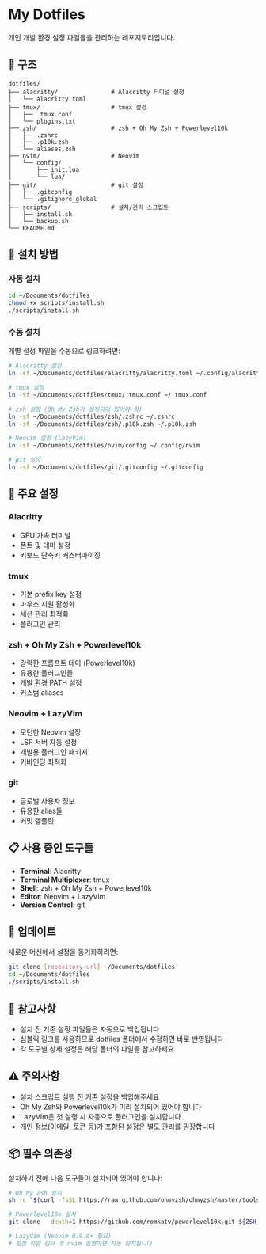 # My Dotfiles

개인 개발 환경 설정 파일들을 관리하는 레포지토리입니다.

## 📁 구조

```
dotfiles/
├── alacritty/               # Alacritty 터미널 설정
│   └── alacritty.toml
├── tmux/                    # tmux 설정
│   ├── .tmux.conf
│   └── plugins.txt
├── zsh/                     # zsh + Oh My Zsh + Powerlevel10k
│   ├── .zshrc
│   ├── .p10k.zsh
│   └── aliases.zsh
├── nvim/                    # Neovim
│   └── config/
│       ├── init.lua
│       └── lua/
├── git/                     # git 설정
│   ├── .gitconfig
│   └── .gitignore_global
├── scripts/                 # 설치/관리 스크립트
│   ├── install.sh
│   └── backup.sh
└── README.md
```

## 🚀 설치 방법

### 자동 설치
```bash
cd ~/Documents/dotfiles
chmod +x scripts/install.sh
./scripts/install.sh
```

### 수동 설치
개별 설정 파일을 수동으로 링크하려면:

```bash
# Alacritty 설정
ln -sf ~/Documents/dotfiles/alacritty/alacritty.toml ~/.config/alacritty/alacritty.toml

# tmux 설정
ln -sf ~/Documents/dotfiles/tmux/.tmux.conf ~/.tmux.conf

# zsh 설정 (Oh My Zsh가 설치되어 있어야 함)
ln -sf ~/Documents/dotfiles/zsh/.zshrc ~/.zshrc
ln -sf ~/Documents/dotfiles/zsh/.p10k.zsh ~/.p10k.zsh

# Neovim 설정 (LazyVim)
ln -sf ~/Documents/dotfiles/nvim/config ~/.config/nvim

# git 설정
ln -sf ~/Documents/dotfiles/git/.gitconfig ~/.gitconfig
```

## 🔧 주요 설정

### Alacritty
- GPU 가속 터미널
- 폰트 및 테마 설정
- 키보드 단축키 커스터마이징

### tmux
- 기본 prefix key 설정
- 마우스 지원 활성화
- 세션 관리 최적화
- 플러그인 관리

### zsh + Oh My Zsh + Powerlevel10k
- 강력한 프롬프트 테마 (Powerlevel10k)
- 유용한 플러그인들
- 개발 환경 PATH 설정
- 커스텀 aliases

### Neovim + LazyVim
- 모던한 Neovim 설정
- LSP 서버 자동 설정
- 개발용 플러그인 패키지
- 키바인딩 최적화

### git
- 글로벌 사용자 정보
- 유용한 alias들
- 커밋 템플릿

## 📋 사용 중인 도구들

- **Terminal**: Alacritty
- **Terminal Multiplexer**: tmux
- **Shell**: zsh + Oh My Zsh + Powerlevel10k
- **Editor**: Neovim + LazyVim
- **Version Control**: git

## 🔄 업데이트

새로운 머신에서 설정을 동기화하려면:

```bash
git clone [repository-url] ~/Documents/dotfiles
cd ~/Documents/dotfiles
./scripts/install.sh
```

## 📝 참고사항

- 설치 전 기존 설정 파일들은 자동으로 백업됩니다
- 심볼릭 링크를 사용하므로 dotfiles 폴더에서 수정하면 바로 반영됩니다
- 각 도구별 상세 설정은 해당 폴더의 파일을 참고하세요

## ⚠️ 주의사항

- 설치 스크립트 실행 전 기존 설정을 백업해주세요
- Oh My Zsh와 Powerlevel10k가 미리 설치되어 있어야 합니다
- LazyVim은 첫 실행 시 자동으로 플러그인을 설치합니다
- 개인 정보(이메일, 토큰 등)가 포함된 설정은 별도 관리를 권장합니다

## 📦 필수 의존성

설치하기 전에 다음 도구들이 설치되어 있어야 합니다:

```bash
# Oh My Zsh 설치
sh -c "$(curl -fsSL https://raw.github.com/ohmyzsh/ohmyzsh/master/tools/install.sh)"

# Powerlevel10k 설치
git clone --depth=1 https://github.com/romkatv/powerlevel10k.git ${ZSH_CUSTOM:-$HOME/.oh-my-zsh/custom}/themes/powerlevel10k

# LazyVim (Neovim 0.9.0+ 필요)
# 설정 파일 링크 후 nvim 실행하면 자동 설치됩니다
```
